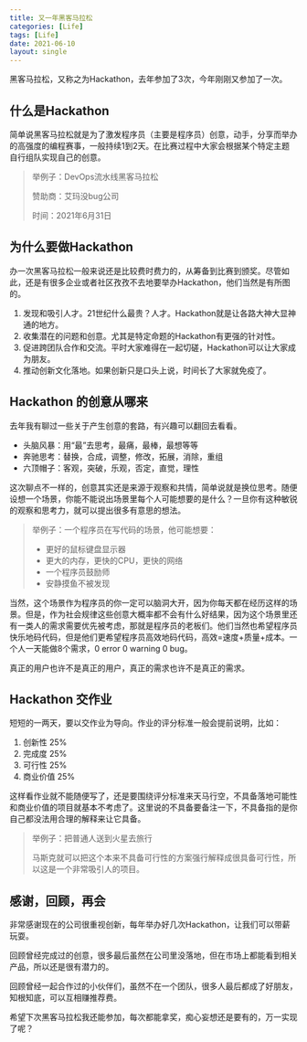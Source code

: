 ```yaml
---
title: 又一年黑客马拉松
categories: [Life]
tags: [Life]
date: 2021-06-10
layout: single
---
```

黑客马拉松，又称之为Hackathon，去年参加了3次，今年刚刚又参加了一次。

## 什么是Hackathon

简单说黑客马拉松就是为了激发程序员（主要是程序员）创意，动手，分享而举办的高强度的编程赛事，一般持续1到2天。在比赛过程中大家会根据某个特定主题自行组队实现自己的创意。

> 举例子：DevOps流水线黑客马拉松
>
> 赞助商：艾玛没bug公司
>
> 时间：2021年6月31日

## 为什么要做Hackathon

办一次黑客马拉松一般来说还是比较费时费力的，从筹备到比赛到颁奖。尽管如此，还是有很多企业或者社区孜孜不去地要举办Hackathon，他们当然是有所图的。

1. 发现和吸引人才。21世纪什么最贵？人才。Hackathon就是让各路大神大显神通的地方。
2. 收集潜在的问题和创意。尤其是特定命题的Hackathon有更强的针对性。
3. 促进跨团队合作和交流。平时大家难得在一起切磋，Hackathon可以让大家成为朋友。
4. 推动创新文化落地。如果创新只是口头上说，时间长了大家就免疫了。

## Hackathon 的创意从哪来

去年我有聊过一些关于产生创意的套路，有兴趣可以翻回去看看。

- 头脑风暴：用“最”去思考，最痛，最棒，最想等等
- 奔驰思考：替换，合成，调整，修改，拓展，消除，重组
- 六顶帽子：客观，突破，乐观，否定，直觉，理性

这次聊点不一样的，创意其实还是来源于观察和共情，简单说就是换位思考。随便设想一个场景，你能不能说出场景里每个人可能想要的是什么？一旦你有这种敏锐的观察和思考力，就可以提出很多有意思的想法。

> 举例子：一个程序员在写代码的场景，他可能想要：
>
> - 更好的鼠标键盘显示器
> - 更大的内存，更快的CPU，更快的网络
> - 一个程序员鼓励师
> - 安静摸鱼不被发现

当然，这个场景作为程序员的你一定可以脑洞大开，因为你每天都在经历这样的场景。但是，作为社会规律这些创意大概率都不会有什么好结果，因为这个场景里还有一类人的需求需要优先被考虑，那就是程序员的老板们。他们当然也希望程序员快乐地码代码，但是他们更希望程序员高效地码代码，高效=速度+质量+成本。一个人一天能做8个需求，0 error 0 warning 0 bug。

真正的用户也许不是真正的用户，真正的需求也许不是真正的需求。

## Hackathon 交作业

短短的一两天，要以交作业为导向。作业的评分标准一般会提前说明，比如：

1. 创新性 25%
2. 完成度 25%
3. 可行性 25%
4. 商业价值 25%

这样看作业就不能随便写了，还是要围绕评分标准来天马行空，不具备落地可能性和商业价值的项目就基本不考虑了。这里说的不具备要备注一下，不具备指的是你自己都没法用合理的解释来让它具备。

> 举例子：把普通人送到火星去旅行
>
> 马斯克就可以把这个本来不具备可行性的方案强行解释成很具备可行性，所以这是一个非常吸引人的项目。

## 感谢，回顾，再会

非常感谢现在的公司很重视创新，每年举办好几次Hackathon，让我们可以带薪玩耍。

回顾曾经完成过的创意，很多最后虽然在公司里没落地，但在市场上都能看到相关产品，所以还是很有潜力的。

回顾曾经一起合作过的小伙伴们，虽然不在一个团队，很多人最后都成了好朋友，知根知底，可以互相赚推荐费。

希望下次黑客马拉松我还能参加，每次都能拿奖，痴心妄想还是要有的，万一实现了呢？